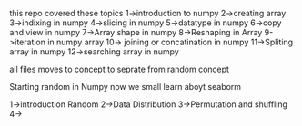 <!-- here i am learning numpy  -->
this repo covered these topics
1->introduction to numpy
2->creating array 
3->indixing in numpy 
4->slicing in numpy 
5->datatype in numpy
6->copy and view in numpy
7->Array shape in numpy
8->Reshaping in Array
9->iteration in numpy array
10-> joining or concatination in numpy
11->Spliting array in numpy
12->searching array in numpy

all files moves to concept to seprate from random concept 

Starting random in Numpy
now we small learn aboyt seaborm

1->introduction Random
2->Data Distribution
3->Permutation and shuffling
4->